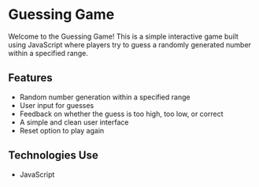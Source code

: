 # Guessing Game

Welcome to the Guessing Game! This is a simple interactive game built using JavaScript where players try to guess a randomly generated number within a specified range.

## Features
- Random number generation within a specified range
- User input for guesses
- Feedback on whether the guess is too high, too low, or correct
- A simple and clean user interface
- Reset option to play again

## Technologies Use
- JavaScript
